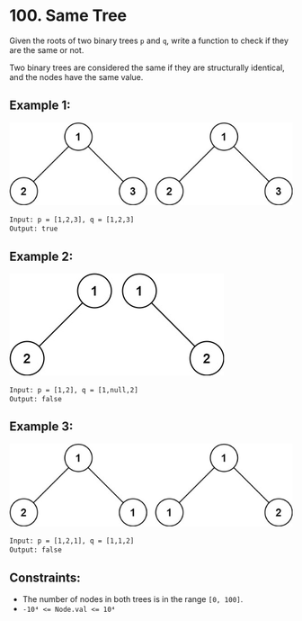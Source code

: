 # 100. Same Tree

Given the roots of two binary trees `p` and `q`, write a function to check if they are the same or not.

Two binary trees are considered the same if they are structurally identical, and the nodes have the same value.

## Example 1:

![Example 1](example1.png)

```
Input: p = [1,2,3], q = [1,2,3]
Output: true
```

## Example 2:

![Example 2](example2.png)

```
Input: p = [1,2], q = [1,null,2]
Output: false
```

## Example 3:

![Example 3](example3.png)

```
Input: p = [1,2,1], q = [1,1,2]
Output: false
```

## Constraints:

- The number of nodes in both trees is in the range `[0, 100]`.
- `-10⁴ <= Node.val <= 10⁴`

